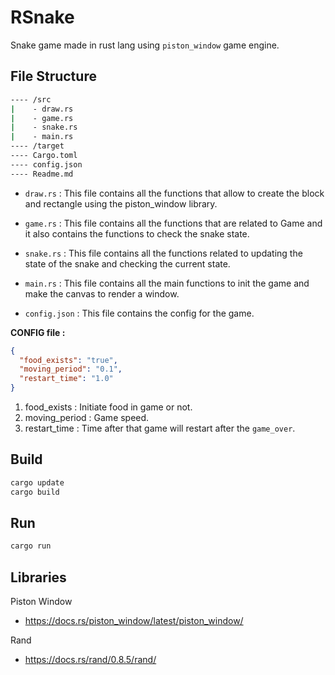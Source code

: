 # RSnake

Snake game made in rust lang using `piston_window` game engine.

## File Structure

```sh
---- /src
|    - draw.rs
|    - game.rs
|    - snake.rs
|    - main.rs
---- /target
---- Cargo.toml
---- config.json
---- Readme.md
```

- `draw.rs` : This file contains all the functions that allow to create the block and rectangle using the piston_window library.

- `game.rs` : This file contains all the functions that are related to Game and it also contains the functions to check the snake state.

- `snake.rs` : This file contains all the functions related  to updating the state of the snake and checking the current state.

- `main.rs` : This file contains all the main functions to init the game and make the canvas to render a window.

- `config.json` : This file contains the config for the game.


**CONFIG file :**

```json
{
  "food_exists": "true",
  "moving_period": "0.1",
  "restart_time": "1.0"
}
```

1. food_exists : Initiate food in game or not.
2. moving_period : Game speed.
3. restart_time : Time after that game will restart after the `game_over`.

## Build

```sh
cargo update
cargo build
```

## Run

```sh
cargo run
```

## Libraries

Piston Window
- <https://docs.rs/piston_window/latest/piston_window/>

Rand
- <https://docs.rs/rand/0.8.5/rand/>
